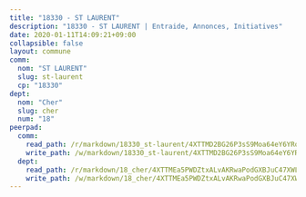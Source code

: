```yaml
---
title: "18330 - ST LAURENT"
description: "18330 - ST LAURENT | Entraide, Annonces, Initiatives"
date: 2020-01-11T14:09:21+09:00
collapsible: false
layout: commune
comm:
  nom: "ST LAURENT"
  slug: st-laurent
  cp: "18330"
dept:
  nom: "Cher"
  slug: cher
  num: "18"
peerpad:
  comm:
    read_path: /r/markdown/18330_st-laurent/4XTTMD2BG26P3sS9Moa64eY6YRqvRHVftzgmLZ6SC2SH8wjZn
    write_path: /w/markdown/18330_st-laurent/4XTTMD2BG26P3sS9Moa64eY6YRqvRHVftzgmLZ6SC2SH8wjZn-K3TgTfTTZP1DdoMFLAgpfx7TqeKeXSg8SNWt776QZwc9CuWrWdZ5EBDqmhLLaVSeRZLyHrb2jmueLkEaWhv1piDBQJiP1JScnRDNoj84kHPnUXpHXAo171iADJUMmy5j8U2DvPXi
  dept:
    read_path: /r/markdown/18_cher/4XTTMEa5PWDZtxALvAKRwaPodGXBJuC47XWLMLZ5hCaMSik3w
    write_path: /w/markdown/18_cher/4XTTMEa5PWDZtxALvAKRwaPodGXBJuC47XWLMLZ5hCaMSik3w-K3TgTvT6tiupPRTeoV2zMggT6E77BmY6Zeeqwk1pvv6Bfo4GHKoyLD2hQDLMcNajnfixB5aDgngmFZba1jsFtXhXJhkZaMz5Fno5UjuUU6mkQFXv9cWu6FJLmGRziLMtgTSufDeD
---
```


